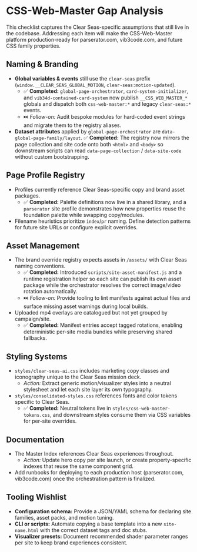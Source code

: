 # CSS-Web-Master Gap Analysis

This checklist captures the Clear Seas-specific assumptions that still live in the codebase. Addressing each item will make the
CSS-Web-Master platform production-ready for parserator.com, vib3code.com, and future CSS family properties.

## Naming & Branding

- **Global variables & events** still use the `clear-seas` prefix (`window.__CLEAR_SEAS_GLOBAL_MOTION`, `clear-seas:motion-updated`).
  - ✅ **Completed:** `global-page-orchestrator`, `card-system-initializer`, and `vib34d-contained-card-system` now publish
    `__CSS_WEB_MASTER_*` globals and dispatch both `css-web-master:*` and legacy `clear-seas:*` events.
  - ⏭️ *Follow-on:* Audit bespoke modules for hard-coded event strings and migrate them to the registry aliases.
- **Dataset attributes** applied by `global-page-orchestrator` are `data-global-page-family/layout`. ✅ **Completed:** The
  registry now mirrors the page collection and site code onto both `<html>` and `<body>` so downstream scripts can read
  `data-page-collection` / `data-site-code` without custom bootstrapping.

## Page Profile Registry

- Profiles currently reference Clear Seas-specific copy and brand asset packages.
  - ✅ **Completed:** Palette definitions now live in a shared library, and a `parserator` site profile demonstrates how new
    properties reuse the foundation palette while swapping copy/modules.
- Filename heuristics prioritize `index`/`pr` naming. Define detection patterns for future site URLs or configure explicit
  overrides.

## Asset Management

- The brand override registry expects assets in `/assets/` with Clear Seas naming conventions.
  - ✅ **Completed:** Introduced `scripts/site-asset-manifest.js` and a runtime registration helper so each site can publish its
    own asset package while the orchestrator resolves the correct image/video rotation automatically.
  - ⏭️ *Follow-on:* Provide tooling to lint manifests against actual files and surface missing asset warnings during local builds.
- Uploaded mp4 overlays are catalogued but not yet grouped by campaign/site.
  - ✅ **Completed:** Manifest entries accept tagged rotations, enabling deterministic per-site media bundles while preserving
    shared fallbacks.

## Styling Systems

- `styles/clear-seas-ai.css` includes marketing copy classes and iconography unique to the Clear Seas mission deck.
  - *Action:* Extract generic motion/visualizer styles into a neutral stylesheet and let each site layer its own typography.
- `styles/consolidated-styles.css` references fonts and color tokens specific to Clear Seas.
  - ✅ **Completed:** Neutral tokens live in `styles/css-web-master-tokens.css`, and downstream styles consume them via CSS
    variables for per-site overrides.

## Documentation

- The Master Index references Clear Seas experiences throughout.
  - *Action:* Update hero copy per site launch, or create property-specific indexes that reuse the same component grid.
- Add runbooks for deploying to each production host (parserator.com, vib3code.com) once the orchestration pattern is finalized.

## Tooling Wishlist

- **Configuration schema:** Provide a JSON/YAML schema for declaring site families, asset packs, and motion tuning.
- **CLI or scripts:** Automate copying a base template into a new `site-name.html` with the correct dataset tags and doc stubs.
- **Visualizer presets:** Document recommended shader parameter ranges per site to keep brand experiences consistent.
